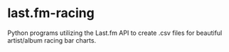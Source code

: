 # last.fm-racing
Python programs utilizing the Last.fm API to create .csv files for beautiful artist/album racing bar charts.
